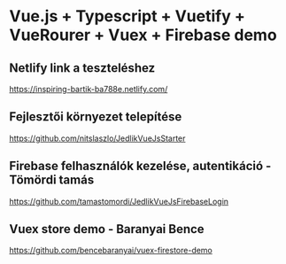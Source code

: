 # Vue.js + Typescript + Vuetify + VueRourer + Vuex + Firebase demo

## Netlify link a teszteléshez
https://inspiring-bartik-ba788e.netlify.com/

## Fejlesztői környezet telepítése
https://github.com/nitslaszlo/JedlikVueJsStarter

## Firebase felhasználók kezelése, autentikáció - Tömördi tamás
https://github.com/tamastomordi/JedlikVueJsFirebaseLogin

## Vuex store demo - Baranyai Bence
https://github.com/bencebaranyai/vuex-firestore-demo